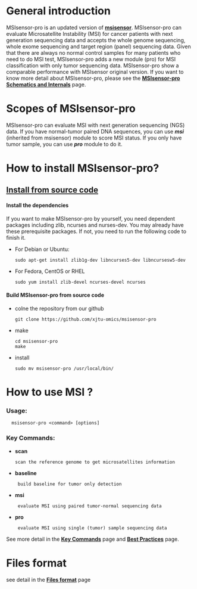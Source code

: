 # General introduction

MSIsensor-pro is an updated version of **[msisensor](https://github.com/ding-lab/msisensor)**. MSIsensor-pro can evaluate Microsatellite Instability (MSI) for cancer patients with next generation sequencing data and accepts the whole genome sequencing, whole exome sequencing and target region (panel) sequencing data. Given that there are always no normal control samples for many patients who need to do MSI test, MSIsensor-pro adds a new module (pro) for MSI classification with only tumor sequencing data. MSIsensor-pro show a comparable performance with MSIsensor original version. If you want to know more detail about MSIsensor-pro, please see the **[MSIsensor-pro Schematics and Internals](https://github.com/xjtu-omics/msisensor-pro/wiki/MSIsensor-pro-Schematics-and-Internals)** page.

# Scopes of MSIsensor-pro

MSIsensor-pro can evaluate MSI with next generation sequencing (NGS) data. If you have normal-tumor paired DNA sequences, you can use _**msi**_ (inherited from msisensor) module to score MSI status. If you only have tumor sample, you can use _**pro**_ module to do it.

# How to install MSIsensor-pro?




## [ Install from source code ](https://github.com/xjtu-omics/msisensor-pro/wiki/How-to-install-MSIsensor-pro#install-from-source-code)

#### Install the dependencies
   If you want to make MSIsensor-pro by yourself, you need dependent packages including zlib, ncurses and nurses-dev. You may already have these prerequisite packages. If not, you need to run the following code to finish it.

* For Debian or Ubuntu:

      sudo apt-get install zlib1g-dev libncurses5-dev libncursesw5-dev

* For Fedora, CentOS or RHEL

      sudo yum install zlib-devel ncurses-devel ncurses

#### Build MSIsensor-pro from source code
* colne the repository from our github

      git clone https://github.com/xjtu-omics/msisensor-pro

* make 

      cd msisensor-pro
      make
 
* install

      sudo mv msisensor-pro /usr/local/bin/


 

# How to use MSI ? 

### Usage:   
   
      msisensor-pro <command> [options]

### Key Commands:

* **scan**
	  
      scan the reference genome to get microsatellites information

* **baseline**

	   build baseline for tumor only detection

* **msi**

	   evaluate MSI using paired tumor-normal sequencing data

* **pro**

	   evaluate MSI using single (tumor) sample sequencing data 

See more detail in the **[Key Commands](https://github.com/xjtu-omics/msisensor-pro/wiki/Key-Commands)** page and **[Best Practices](https://github.com/xjtu-omics/msisensor-pro/wiki/Best-Practices)** page.

# Files  format

  see detail in the **[Files format](https://github.com/xjtu-omics/msisensor-pro/wiki/Files-format)** page
## 
